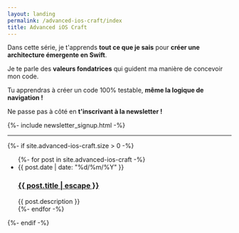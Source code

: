 ```yaml
---
layout: landing
permalink: /advanced-ios-craft/index
title: Advanced iOS Craft
---
```


Dans cette série, je t'apprends __tout ce que je sais__ pour __créer une architecture émergente en Swift__.

Je te parle des __valeurs fondatrices__ qui guident ma manière de concevoir mon code.

Tu apprendras à créer un code 100% testable, __même la logique de navigation !__

Ne passe pas à côté en __t'inscrivant à la newsletter !__

{%- include newsletter_signup.html -%}

<hr />

{%- if site.advanced-ios-craft.size > 0 -%}
  <ul class="post-list">
    {%- for post in site.advanced-ios-craft -%}
    <li>
      <span class="post-meta">{{ post.date | date: "%d/%m/%Y" }}</span>
      <h3>
        <a class="post-link" href="{{ post.url | relative_url }}">
          {{ post.title | escape }}
        </a>
      </h3>
      {{ post.description }}
    </li>
    {%- endfor -%}
  </ul>
{%- endif -%}
